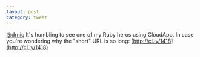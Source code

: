 ```yaml
---
layout: post
category: tweet
---
```

[@drnic](http://twitter.com/drnic) It's humbling to see one of my Ruby heros using CloudApp. In case you're wondering why the "short" URL is so long: [http://cl.ly/1418](http://cl.ly/1418)
